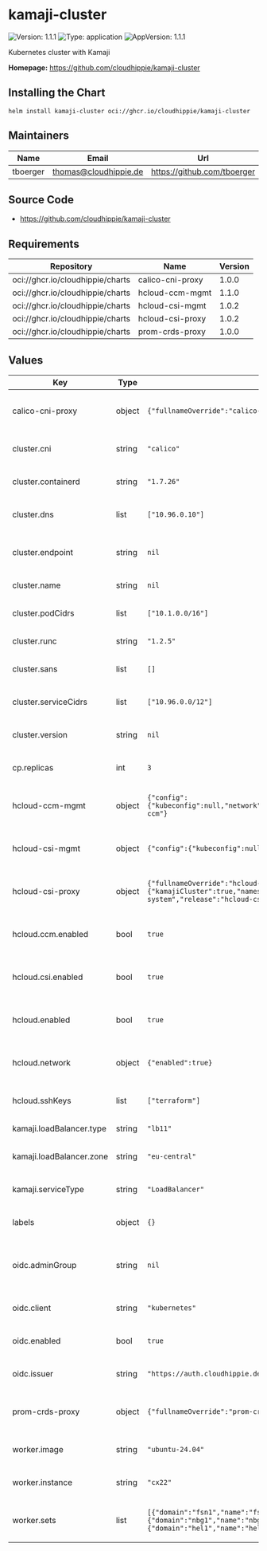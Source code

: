 # kamaji-cluster

![Version: 1.1.1](https://img.shields.io/badge/Version-1.1.1-informational?style=flat-square) ![Type: application](https://img.shields.io/badge/Type-application-informational?style=flat-square) ![AppVersion: 1.1.1](https://img.shields.io/badge/AppVersion-1.1.1-informational?style=flat-square)

Kubernetes cluster with Kamaji

**Homepage:** <https://github.com/cloudhippie/kamaji-cluster>

## Installing the Chart

```console
helm install kamaji-cluster oci://ghcr.io/cloudhippie/kamaji-cluster
```

## Maintainers

| Name | Email | Url |
| ---- | ------ | --- |
| tboerger | <thomas@cloudhippie.de> | <https://github.com/tboerger> |

## Source Code

* <https://github.com/cloudhippie/kamaji-cluster>

## Requirements

| Repository | Name | Version |
|------------|------|---------|
| oci://ghcr.io/cloudhippie/charts | calico-cni-proxy | 1.0.0 |
| oci://ghcr.io/cloudhippie/charts | hcloud-ccm-mgmt | 1.1.0 |
| oci://ghcr.io/cloudhippie/charts | hcloud-csi-mgmt | 1.0.2 |
| oci://ghcr.io/cloudhippie/charts | hcloud-csi-proxy | 1.0.2 |
| oci://ghcr.io/cloudhippie/charts | prom-crds-proxy | 1.0.0 |

## Values

| Key | Type | Default | Description |
|-----|------|---------|-------------|
| calico-cni-proxy | object | `{"fullnameOverride":"calico-cni"}` | Values for calico-cniproxy dependency |
| cluster.cni | string | `"calico"` | Name of the used cni provider |
| cluster.containerd | string | `"1.7.26"` | Version of containerd installed |
| cluster.dns | list | `["10.96.0.10"]` | IPs for the cluster DNS service |
| cluster.endpoint | string | `nil` | Address or domain for cluster endpoint |
| cluster.name | string | `nil` | Name of the cluster |
| cluster.podCidrs | list | `["10.1.0.0/16"]` | List of pod cidrs for the cluster |
| cluster.runc | string | `"1.2.5"` | Version of runc installed |
| cluster.sans | list | `[]` | List of cert SANs applied to API server |
| cluster.serviceCidrs | list | `["10.96.0.0/12"]` | List of service cidrs for the cluster |
| cluster.version | string | `nil` | Version of the Kubernetes components |
| cp.replicas | int | `3` | Number of replicas for control plane |
| hcloud-ccm-mgmt | object | `{"config":{"kubeconfig":null,"network":null},"fullnameOverride":"hcloud-ccm"}` | Values for hcloud-ccm-mgmt dependency |
| hcloud-csi-mgmt | object | `{"config":{"kubeconfig":null},"fullnameOverride":"hcloud-csi"}` | Values for hcloud-csi-mgmt dependency |
| hcloud-csi-proxy | object | `{"fullnameOverride":"hcloud-csi","target":{"kamajiCluster":true,"namespace":"kube-system","release":"hcloud-csi"}}` | Values for hcloud-csi-proxy dependency |
| hcloud.ccm.enabled | bool | `true` | Enable Hetzner Cloud CCM sub-chart |
| hcloud.csi.enabled | bool | `true` | Enable Hetzner Cloud CSI sub-chart |
| hcloud.enabled | bool | `true` | Enable the Hetzner infrastructure provider |
| hcloud.network | object | `{"enabled":true}` | Network configuration for Hetzner cluster |
| hcloud.sshKeys | list | `["terraform"]` | List of integrated SSH keys |
| kamaji.loadBalancer.type | string | `"lb11"` | Type of the load balancer |
| kamaji.loadBalancer.zone | string | `"eu-central"` | Network zone for load balancer |
| kamaji.serviceType | string | `"LoadBalancer"` | Service type for Kamaji cluster |
| labels | object | `{}` | Define additional labels |
| oidc.adminGroup | string | `nil` | Override group name for cluster-admin mapping |
| oidc.client | string | `"kubernetes"` | Client used for OIDC authentication |
| oidc.enabled | bool | `true` | Enable authentication via OIDC |
| oidc.issuer | string | `"https://auth.cloudhippie.de/realms/console"` | Issuer used for OIDC authentication |
| prom-crds-proxy | object | `{"fullnameOverride":"prom-crds"}` | Values for prom-crds-proxy dependency |
| worker.image | string | `"ubuntu-24.04"` | Instance image used for workers |
| worker.instance | string | `"cx22"` | Instance type used for workers |
| worker.sets | list | `[{"domain":"fsn1","name":"fsn1","replicas":1},{"domain":"nbg1","name":"nbg1","replicas":1},{"domain":"hel1","name":"hel1","replicas":1}]` | List of deployment sets for workers |

